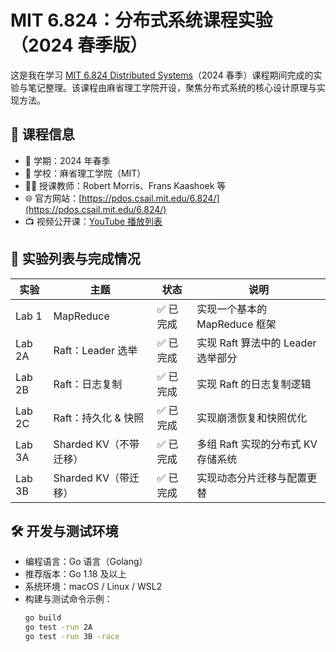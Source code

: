 # MIT 6.824：分布式系统课程实验（2024 春季版）

这是我在学习 [MIT 6.824 Distributed Systems](https://pdos.csail.mit.edu/6.824/)（2024 春季）课程期间完成的实验与笔记整理。该课程由麻省理工学院开设，聚焦分布式系统的核心设计原理与实现方法。

## 📘 课程信息

- 📅 学期：2024 年春季
- 🏫 学校：麻省理工学院（MIT）
- 👨‍🏫 授课教师：Robert Morris、Frans Kaashoek 等
- 🌐 官方网站：[https://pdos.csail.mit.edu/6.824/](https://pdos.csail.mit.edu/6.824/)
- 📺 视频公开课：[YouTube 播放列表](https://www.youtube.com/playlist?list=PLkcQbKbegkMqiWfKzF9plFs4EFJ3_XvGA)

## 🧪 实验列表与完成情况

| 实验 | 主题 | 状态 | 说明 |
|------|------|------|------|
| Lab 1 | MapReduce | ✅ 已完成 | 实现一个基本的 MapReduce 框架 |
| Lab 2A | Raft：Leader 选举 | ✅ 已完成 | 实现 Raft 算法中的 Leader 选举部分 |
| Lab 2B | Raft：日志复制 | ✅ 已完成 | 实现 Raft 的日志复制逻辑 |
| Lab 2C | Raft：持久化 & 快照 | ✅ 已完成 | 实现崩溃恢复和快照优化 |
| Lab 3A | Sharded KV（不带迁移） | ✅ 已完成 | 多组 Raft 实现的分布式 KV 存储系统 |
| Lab 3B | Sharded KV（带迁移） | ✅ 已完成 | 实现动态分片迁移与配置更替 |

## 🛠️ 开发与测试环境

- 编程语言：Go 语言（Golang）
- 推荐版本：Go 1.18 及以上
- 系统环境：macOS / Linux / WSL2
- 构建与测试命令示例：
  ```bash
  go build
  go test -run 2A
  go test -run 3B -race

